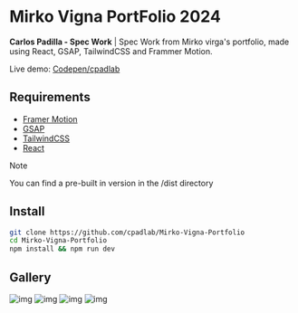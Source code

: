 # Mirko Vigna PortFolio 2024

**Carlos Padilla - Spec Work** | Spec Work from Mirko virga's portfolio, made using React, GSAP, TailwindCSS and Frammer Motion.

Live demo: [Codepen/cpadlab](https://codepen.io/cpadlab/pen/Wbeorrq)

## Requirements

- [Framer Motion]()
- [GSAP](https://gsap.com/)
- [TailwindCSS]()
- [React]()

> [!NOTE]  
> You can find a pre-built in version in the /dist directory

## Install

```bash
git clone https://github.com/cpadlab/Mirko-Vigna-Portfolio
cd Mirko-Vigna-Portfolio
npm install && npm run dev
```

## Gallery

![img](./public/screenshot-1.png)
![img](./public/screenshot-2.png)
![img](./public/screenshot-3.png)
![img](./public/screenshot-4.png)

